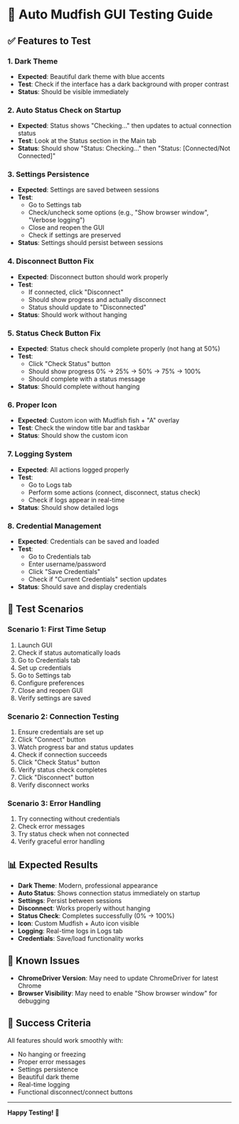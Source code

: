 # 🧪 Auto Mudfish GUI Testing Guide

## ✅ **Features to Test**

### 1. **Dark Theme** 
- **Expected**: Beautiful dark theme with blue accents
- **Test**: Check if the interface has a dark background with proper contrast
- **Status**: Should be visible immediately

### 2. **Auto Status Check on Startup**
- **Expected**: Status shows "Checking..." then updates to actual connection status
- **Test**: Look at the Status section in the Main tab
- **Status**: Should show "Status: Checking..." then "Status: [Connected/Not Connected]"

### 3. **Settings Persistence**
- **Expected**: Settings are saved between sessions
- **Test**: 
  - Go to Settings tab
  - Check/uncheck some options (e.g., "Show browser window", "Verbose logging")
  - Close and reopen the GUI
  - Check if settings are preserved
- **Status**: Settings should persist between sessions

### 4. **Disconnect Button Fix**
- **Expected**: Disconnect button should work properly
- **Test**:
  - If connected, click "Disconnect"
  - Should show progress and actually disconnect
  - Status should update to "Disconnected"
- **Status**: Should work without hanging

### 5. **Status Check Button Fix**
- **Expected**: Status check should complete properly (not hang at 50%)
- **Test**:
  - Click "Check Status" button
  - Should show progress 0% → 25% → 50% → 75% → 100%
  - Should complete with a status message
- **Status**: Should complete without hanging

### 6. **Proper Icon**
- **Expected**: Custom icon with Mudfish fish + "A" overlay
- **Test**: Check the window title bar and taskbar
- **Status**: Should show the custom icon

### 7. **Logging System**
- **Expected**: All actions logged properly
- **Test**: 
  - Go to Logs tab
  - Perform some actions (connect, disconnect, status check)
  - Check if logs appear in real-time
- **Status**: Should show detailed logs

### 8. **Credential Management**
- **Expected**: Credentials can be saved and loaded
- **Test**:
  - Go to Credentials tab
  - Enter username/password
  - Click "Save Credentials"
  - Check if "Current Credentials" section updates
- **Status**: Should save and display credentials

## 🎯 **Test Scenarios**

### **Scenario 1: First Time Setup**
1. Launch GUI
2. Check if status automatically loads
3. Go to Credentials tab
4. Set up credentials
5. Go to Settings tab
6. Configure preferences
7. Close and reopen GUI
8. Verify settings are saved

### **Scenario 2: Connection Testing**
1. Ensure credentials are set up
2. Click "Connect" button
3. Watch progress bar and status updates
4. Check if connection succeeds
5. Click "Check Status" button
6. Verify status check completes
7. Click "Disconnect" button
8. Verify disconnect works

### **Scenario 3: Error Handling**
1. Try connecting without credentials
2. Check error messages
3. Try status check when not connected
4. Verify graceful error handling

## 📊 **Expected Results**

- **Dark Theme**: Modern, professional appearance
- **Auto Status**: Shows connection status immediately on startup
- **Settings**: Persist between sessions
- **Disconnect**: Works properly without hanging
- **Status Check**: Completes successfully (0% → 100%)
- **Icon**: Custom Mudfish + Auto icon visible
- **Logging**: Real-time logs in Logs tab
- **Credentials**: Save/load functionality works

## 🐛 **Known Issues**

- **ChromeDriver Version**: May need to update ChromeDriver for latest Chrome
- **Browser Visibility**: May need to enable "Show browser window" for debugging

## 🎉 **Success Criteria**

All features should work smoothly with:
- No hanging or freezing
- Proper error messages
- Settings persistence
- Beautiful dark theme
- Real-time logging
- Functional disconnect/connect buttons

---

**Happy Testing!** 🚀
